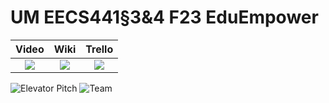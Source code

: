 # UM EECS441§3&4 F23 EduEmpower

| Video  |  Wiki |  Trello  |
|:-----:|:-----:|:--------:|
|[<img src="https://eecs441.eecs.umich.edu/img/admin/video.png">][video_page]|[<img src="https://eecs441.eecs.umich.edu/img/admin/wiki.png">][wiki_page]|[<img src="https://eecs441.eecs.umich.edu/img/admin/trello.png">][agile_page]|

![Elevator Pitch](https://i.imgur.com/PFnixZF.png) <!-- MUST be placed in user-images.githubusercontent.com -->
![Team](https://i.imgur.com/eKlc6tu.png)

[video_page]: ____
[wiki_page]: https://github.com/oraimond/EduEmpower/wiki
[agile_page]: https://trello.com/b/OJnS6Zy2/eduempower
